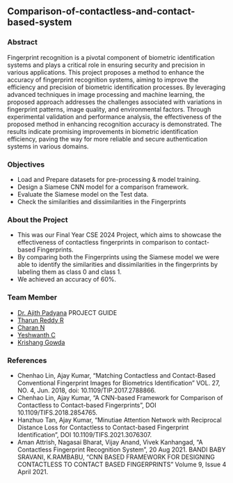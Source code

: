 ## Comparison-of-contactless-and-contact-based-system

### Abstract

Fingerprint recognition is a pivotal component of biometric identification systems and plays a critical role in ensuring security and precision in various applications. This project proposes a method to enhance the accuracy of fingerprint recognition systems, aiming to improve the efficiency and precision of biometric identification processes. By leveraging advanced techniques in image processing and machine learning, the proposed approach addresses the challenges associated with variations in fingerprint patterns, image quality, and environmental factors. Through experimental validation and performance analysis, the effectiveness of the proposed method in enhancing recognition accuracy is demonstrated. The results indicate promising improvements in biometric identification efficiency, paving the way for more reliable and secure authentication systems in various domains.

### Objectives

- Load and Prepare datasets for pre-processing & model training.
- Design a Siamese CNN model for a comparison framework.
- Evaluate the Siamese model on the Test data.
- Check the similarities and dissimilarities in the Fingerprints

### About the Project

- This was our Final Year CSE 2024 Project, which aims to showcase the effectiveness of contactless fingerprints in comparison to contact-based Fingerprints.
- By comparing both the Fingerprints using the Siamese model we were able to identify the similarities and dissimilarities in the fingerprints by labeling them as class 0 and class 1.
- We achieved an accuracy of 60%.

### Team Member

- [Dr. Ajith Padyana](https://www.linkedin.com/in/drajithpadyana/) PROJECT GUIDE
- [Tharun Reddy R](https://www.linkedin.com/in/tharunreddy14/)
- [Charan N](https://www.linkedin.com/in/charan-n-b4040a1a3/)
- [Yeshwanth C](https://www.linkedin.com/in/yeshwanth-c-b760a2203/)
- [Krishang Gowda](https://www.linkedin.com/in/krishang-gowda-199263255/)

### References

- Chenhao Lin, Ajay Kumar, “Matching Contactless and Contact-Based Conventional Fingerprint Images for Biometrics Identification” VOL. 27, NO. 4, Jun. 2018, doi: 10.1109/TIP.2017.2788866.
- Chenhao Lin, Ajay Kumar, “A CNN-based Framework for Comparison of Contactless to Contact-based Fingerprints”, DOI 10.1109/TIFS.2018.2854765.
- Hanzhuo Tan, Ajay Kumar,  “Minutiae Attention Network with Reciprocal Distance Loss for Contactless to Contact-based Fingerprint Identification”, DOI 10.1109/TIFS.2021.3076307.
- Aman Attrish, Nagasai Bharat, Vijay Anand, Vivek Kanhangad, “A Contactless Fingerprint Recognition System”, 20 Aug 2021.
BANDI BABY SRAVANI, K.RAMBABU, “CNN BASED FRAMEWORK FOR DESIGNING CONTACTLESS TO CONTACT BASED FINGERPRINTS” Volume 9, Issue 4 April 2021.
